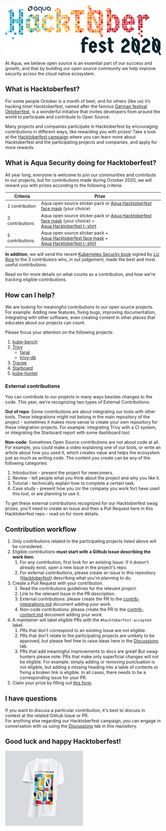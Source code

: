 ![logo](./logo.png)

At Aqua, we believe open source is an essential part of our success and growth, and that by building our open source community we help improve security across the cloud native ecosystem.

## What is Hacktoberfest?
For some people October is a month of beer, and for others (like us) it’s hacking time! Hacktoberfest, named after the famous [German festival Oktoberfest](https://en.wikipedia.org/wiki/Oktoberfest), is a wonderful initiative that invites developers from around the world to participate and contribute to Open Source.  

Many projects and companies participate in Hacktoberfest by encouraging contributions in different ways, like rewarding you with prizes! Take a look at the [Hacktoberfest campaign](https://hacktoberfest.digitalocean.com/) where you can learn more about Hacktoberfest and the participating projects and companies, and apply for more rewards.

## What is Aqua Security doing for Hacktoberfest?
All year long, everyone is welcome to join our communities and contribute to our projects, but for contributions made during October 2020, we will reward you with prizes according to the following criteria:

Criteria | Prize
--- | ---
1 contribution | Aqua open source sticker pack or [Aqua Hacktoberfest face mask](mask.jpg) (your choice)
3 contributions | Aqua open source sticker pack or [Aqua Hacktoberfest face mask](mask.jpg) (your choice) +</br> [Aqua Hacktoberfest t-shirt](shirt.jpg)
5 contributions | Aqua open source sticker pack + <br> [Aqua Hacktoberfest face mask](mask.jpg) +</br> [Aqua Hacktoberfest t-shirt](shirt.jpg)

**In addition**, we will send the recent [Kubernetes Security book](https://www.oreilly.com/library/view/kubernetes-security/9781492039075/) signed by [Liz Rice](https://www.lizrice.com/) to the 3 contributors who, in out judgement, made the best and most useful contributions.

Read on for more details on what counts as a contribution, and how we're tracking eligible contributions.

## How can I help?
We are looking for meaningful contributions to our open source projects. For example: Adding new features, fixing bugs, improving documentation, integrating with other software, even creating content in other places that educates about our projects can count.

Please focus your attention on the following projects:
1. [kube-bench](https://github.com/aquasecurity/kube-bench)
2. [Trivy](https://github.com/aquasecurity/Trivy)
    - [fanal](https://github.com/aquasecurity/fanal)
    - [trivy-db](https://github.com/aquasecurity/trivy-db)
3. [Tracee](https://github.com/aquasecurity/tracee)
4. [Starboard](https://github.com/aquasecurity/Starboard)
5. [kube-hunter](https://github.com/aquasecurity/kube-hunter)

### External contributions
You can contribute to our projects in many ways besides changes to the code. This year, we're recognizing two types of External Contributions:

**Out of repo**: Some contributions are about integrating our tools with other tools. These integrations might not belong in the main repository of the project  - sometimes it makes more sense to create your own repository for these integration projects. For example: integrating Trivy with a CI system, or integrating the Starboard report with some dashboard tool.

**Non-code**: Sometimes Open Source contributions are not about code at all. For example, you could make a video explaining one of our tools, or write an article about how you used it, which creates value and helps the ecosystem just as much as writing code. The content you create can be any of the following categories:
1. Introduction - present the project for newcomers.
2. Review - tell people what you think about the project and why you like it.
3. Tutorial - technically explain how to complete a certain task.
4. Case study - present how you (or the company you work for) have used this tool, or are planning to use it.

To get these external contributions recognized for our Hacktoberfest swag prizes, you'll need to create an Issue and then a Pull Request here in this Hacktoberfest repo - read on for more details. 

## Contribution workflow

1. Only contributions related to the participating projects listed above will be considered.
2. Eligible contributions **must start with a Github Issue describing the work item**.
    1. For any contribution, first look for an existing Issue. If it doesn't already exist, open a new Issue in the project's repo. 
    2. For external contributions, please create an issue in this repository ([Hacktoberfest](https://github.com/aquasecurity/Hacktoberfest)) describing what you're planning to do. 
3. Create a Pull Request with your contribution.
    1. Read the contributions guidelines for the relevant project.
    2. Link to the relevant Issue in the PR description.
    3. External contributions: please create the PR to the [contrib-integrations.md](contrib-integrations.md) document adding your work.
    4. Non-code contributions: please create the PR to the [contrib-content.md](contrib-content.md) document adding your work.
4. A maintainer will label eligible PRs with the `#hacktoberfest-accepted` label. 
    1. PRs that don't correspond to an existing Issue are not eligible. 
    2. PRs that don't relate to the participating projects are unlikely to be approved, but please feel free to raise ideas here in the [Discussions](https://github.com/aquasecurity/Hacktoberfest/discussions) tab. 
    2. PRs that add meaningful improvements to docs are great! But swag-hunters please note: PRs that make only superficial changes will not be eligible. For example: simply adding or removing punctuation is not eligible, but adding a missing heading into a table of contents or fixing a broken link is eligible. In all cases, there needs to be a corresponding issue for your PR. 
5. Claim your prize by filling out [this form](https://forms.office.com/Pages/ResponsePage.aspx?id=80wDvGtWykGfJF3ElHSwXoMzxQ44cLZDuLrHx6o4yX1UNklOSjVNOVFCSUtMVkVKR1VEU1haQVpUOS4u).

## I have questions
If you want to discuss a particular contribution, it's best to discuss in context at the  related Github Issue or PR.  
For anything else regarding our Hacktoberfest campaign, you can engage in conversation with us using the [Discussions](https://github.com/aquasecurity/Hacktoberfest/discussions) tab in this repository. 

## Good luck and happy Hacktoberfest!
<img src="shirt.jpg" height="50%" width="50%">
